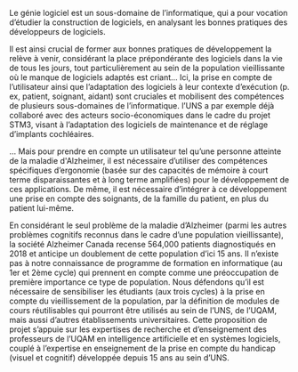 Le génie logiciel est un sous-domaine de l’informatique, qui a pour vocation d’étudier la construction de logiciels, 
en analysant les bonnes pratiques des développeurs de logiciels. 

Il est ainsi crucial de former aux bonnes pratiques de développement la relève à venir, 
considérant la place prépondérante des logiciels dans la vie de tous les jours, 
tout particulièrement au sein de la population vieillissante où le manque de logiciels adaptés est criant… 
Ici, la prise en compte de l’utilisateur ainsi que l’adaptation des logiciels à leur contexte d’exécution (p. ex, patient, soignant, aidant) 
sont cruciales et mobilisent des compétences de plusieurs sous-domaines de l’informatique. 
l’UNS a par exemple déjà collaboré avec des acteurs socio-économiques dans le cadre du projet STM3, 
visant à l’adaptation des logiciels de maintenance et de réglage d’implants cochléaires. 

… Mais pour prendre en compte un utilisateur tel qu’une personne atteinte de la maladie d'Alzheimer, 
il est nécessaire d’utiliser des compétences spécifiques d’ergonomie 
(basée sur des capacités de mémoire à court terme disparaissantes et à long terme amplifiées)
pour le développement de ces applications.
De même, il est nécessaire d’intégrer à ce développement une prise en compte des soignants, de la famille du patient, 
en plus du patient lui-même. 

En considérant le seul problème de la maladie d’Alzheimer (parmi les autres problèmes cognitifs reconnus dans le cadre d’une population vieillissante), 
la société Alzheimer Canada recense 564,000 patients diagnostiqués en 2018 et 
anticipe un doublement de cette population d’ici 15 ans. Il n’existe pas à notre connaissance de programme de formation en informatique (au 1er et 2ème cycle) 
qui prennent en compte comme une préoccupation de première importance ce type de population. 
Nous défendons qu’il est nécessaire de sensibiliser les étudiants (aux trois cycles) à la prise en compte du vieillissement de la population, 
par la définition de modules de cours réutilisables qui pourront être utilisés au sein de l’UNS, de l’UQAM, mais aussi d’autres établissements universitaires. 
Cette proposition de projet s’appuie sur les expertises de recherche et d’enseignement des professeurs de l’UQAM en intelligence artificielle 
et en systèmes logiciels, couplé à l’expertise en enseignement de la prise en compte du handicap (visuel et cognitif) développée depuis 15 ans au sein d’UNS.
